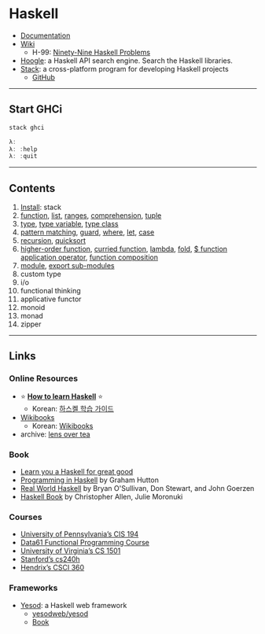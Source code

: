 # Haskell

- [Documentation](https://www.haskell.org/documentation/)
- [Wiki](https://wiki.haskell.org/Haskell)
  - H-99: [Ninety-Nine Haskell Problems](https://wiki.haskell.org/H-99:_Ninety-Nine_Haskell_Problems)
- [Hoogle](https://hoogle.haskell.org/): a Haskell API search engine. Search the Haskell libraries.
- [Stack](https://docs.haskellstack.org/en/stable/README/): a cross-platform program for developing Haskell projects
  - [GitHub](https://github.com/commercialhaskell/stack/)

---

## Start GHCi

```haskell
stack ghci

λ:
λ: :help
λ: :quit
```

---

## Contents

1. [Install](install.md): stack
1. [function](docs/function.md), [list](docs/list.md), [ranges](docs/list.md#ranges), [comprehension](docs/list.md#list-comprehension), [tuple](docs/list.md#tuples)
1. [type](docs/type.md), [type variable](docs/type.md#type-variable), [type class](docs/type.md#type-class)
1. [pattern matching](docs/patternmatching.md), [guard](docs/patternmatching.md#guard), [where](docs/patternmatching.md#where), [let](docs/patternmatching.md#let), [case](docs/patternmatching.md#case)
1. [recursion](docs/recursion.md), [quicksort](docs/recursion.md#quicksort)
1. [higher-order function](docs/higher-order-function.md), [curried function](docs/higher-order-function.md#curried-function), [lambda](docs/higher-order-function.md#lambda), [fold](docs/higher-order-function.md#fold), [$ function application operator](docs/higher-order-function.md#function-application-operator), [function composition](docs/higher-order-function.md#function-composition)
1. [module](docs/module.md), [export sub-modules](docs/module.md#export)
1. custom type
1. i/o
1. functional thinking
1. applicative functor
1. monoid
1. monad
1. zipper

---

## Links

### Online Resources

- ⭐ **[How to learn Haskell](https://github.com/bitemyapp/learnhaskell)** ⭐
  - Korean: [하스켈 학습 가이드](https://github.com/bitemyapp/learnhaskell/blob/master/guide-ko.md)
- [Wikibooks](https://en.wikibooks.org/wiki/Haskell)
  - Korean: [Wikibooks](https://wikidocs.net/book/204)
- archive: [lens over tea](https://web.archive.org/web/20210513212358mp_/https://artyom.me/#lens-over-tea)

### Book

- [Learn you a Haskell for great good](http://learnyouahaskell.com/chapters)
- [Programming in Haskell](https://www.cambridge.org/core/books/programming-in-haskell/8FED82E807EF12D390DE0D16FDE217E4) by Graham Hutton
- [Real World Haskell](http://book.realworldhaskell.org/) by Bryan O'Sullivan, Don Stewart, and John Goerzen
- [Haskell Book](https://haskellbook.com/) by Christopher Allen, Julie Moronuki

### Courses

- [University of Pennsylvania’s CIS 194](https://www.seas.upenn.edu/~cis194/fall16/)
- [Data61 Functional Programming Course](https://github.com/system-f/fp-course)
- [University of Virginia’s CS 1501](http://shuklan.com/haskell/)
- [Stanford’s cs240h](http://www.scs.stanford.edu/14sp-cs240h/)
- [Hendrix’s CSCI 360](http://ozark.hendrix.edu/~yorgey/360/f16/)

### Frameworks

- [Yesod](https://www.yesodweb.com/): a Haskell web framework
  - [yesodweb/yesod](https://github.com/yesodweb/yesod)
  - [Book](https://www.yesodweb.com/book)

